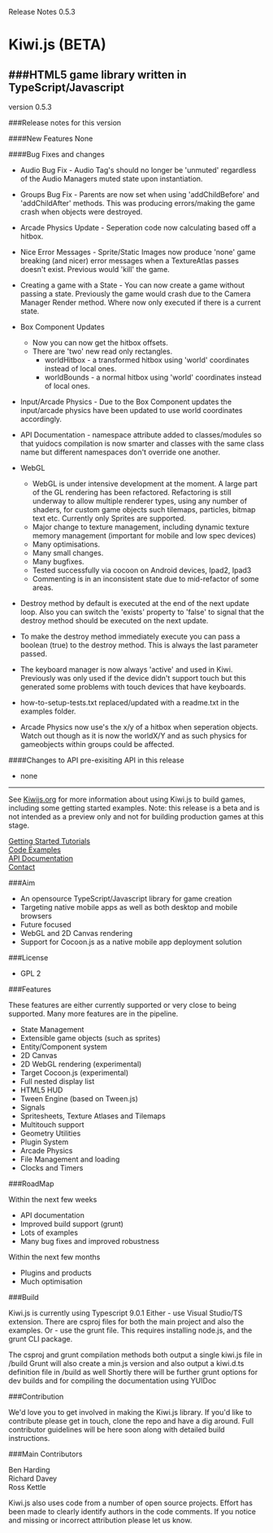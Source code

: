 Release Notes 0.5.3

Kiwi.js (BETA)
=====

###HTML5 game library written in TypeScript/Javascript
-----------------------------------------------------------------

version 0.5.3

###Release notes for this version

####New Features
None
    
####Bug Fixes and changes

- Audio Bug Fix - Audio Tag's should no longer be 'unmuted' regardless of the Audio Managers muted state upon instantiation.

- Groups Bug Fix - Parents are now set when using 'addChildBefore' and 'addChildAfter' methods. This was producing errors/making the game crash when objects were destroyed. 

- Arcade Physics Update - Seperation code now calculating based off a hitbox.

- Nice Error Messages - Sprite/Static Images now produce 'none' game breaking (and nicer) error messages when a TextureAtlas passes doesn't exist. Previous would 'kill' the game. 

- Creating a game with a State - You can now create a game without passing a state. Previously the game would crash due to the Camera Manager Render method. Where now only executed if there is a current state. 

- Box Component Updates 
     - Now you can now get the hitbox offsets. 
     - There are 'two' new read only rectangles.
          - worldHitbox - a transformed hitbox using 'world' coordinates instead of local ones.
          - worldBounds - a normal hitbox using 'world' coordinates instead of local ones. 
     
- Input/Arcade Physics - Due to the Box Component updates the input/arcade physics have been updated to use world coordinates accordingly.

- API Documentation - namespace attribute added to classes/modules so that yuidocs compilation is now smarter and classes with the same class name but different namespaces don't override one another.

- WebGL
    - WebGL is under intensive development at the moment. A large part of the GL rendering has been refactored. Refactoring is still underway to allow multiple renderer types, using any number of shaders, for custom game objects such tilemaps, particles, bitmap text etc. Currently only Sprites are supported. 
    - Major change to texture management, including dynamic texture memory management (important for mobile and low spec devices)
    - Many optimisations.
    - Many small changes.
    - Many bugfixes.
    - Tested successfully via cocoon on Android devices, Ipad2, Ipad3
    - Commenting is in an inconsistent state due to mid-refactor of some areas.
    

 
- Destroy method by default is executed at the end of the next update loop. Also you can switch the 'exists' property to 'false' to signal that the destroy method should be executed on the next update.
- To make the destroy method immediately execute you can pass a boolean (true) to the destroy method. This is always the last parameter passed.

- The keyboard manager is now always 'active' and used in Kiwi. Previously was only used if the device didn't support touch but this generated some problems with touch devices that have keyboards.

- how-to-setup-tests.txt replaced/updated with a readme.txt in the examples folder.

- Arcade Physics now use's the x/y of a hitbox when seperation objects. Watch out though as it is now the worldX/Y and as such physics for gameobjects within groups could be affected.


####Changes to API pre-exisiting API in this release
- none




-------------------------------------------------------------------

See [Kiwijs.org](http://kiwijs.org) for more information about using Kiwi.js to build games, including some getting started examples. Note: this release is a beta and is not intended as a preview only and not for building production games at this stage.

[Getting Started Tutorials](http://www.kiwijs.org/documentation/getting-started/)  
[Code Examples](http://www.kiwijs.org/examples/)  
[API Documentation](http://api.kiwijs.org/)  
[Contact](http://www.kiwijs.org/help/)  

###Aim

* An opensource TypeScript/Javascript library for game creation
* Targeting native mobile apps as well as both desktop and mobile browsers
* Future focused
* WebGL and 2D Canvas rendering
* Support for Cocoon.js as a native mobile app deployment solution 

###License

* GPL 2

###Features

These features are either currently supported or very close to being supported. Many more features are in the pipeline.

* State Management
* Extensible game objects (such as sprites)
* Entity/Component system
* 2D Canvas 
* 2D WebGL rendering (experimental)
* Target Cocoon.js (experimental)
* Full nested display list
* HTML5 HUD
* Tween Engine (based on Tween.js)
* Signals
* Spritesheets, Texture Atlases and Tilemaps
* Multitouch support
* Geometry Utilities
* Plugin System
* Arcade Physics
* File Management and loading
* Clocks and Timers

###RoadMap

Within the next few weeks

* API documentation
* Improved build support (grunt)
* Lots of examples
* Many bug fixes and improved robustness

Within the next few months

* Plugins and products
* Much optimisation

###Build

Kiwi.js is currently using Typescript 9.0.1
Either - use Visual Studio/TS extension. There are csproj files for both the main project and also the examples.
Or - use the grunt file. This requires installing node.js, and the grunt CLI package. 

The csproj and grunt compilation methods both output a single kiwi.js file in /build
Grunt will also create a min.js version and also output a kiwi.d.ts definition file in /build as well
Shortly there will be further grunt options for dev builds and for compiling the documentation using YUIDoc


###Contribution

We'd love you to get involved in making the Kiwi.js library. If you'd like to contribute please get in touch, clone the repo and have a dig around. Full contributor guidelines will be here soon along with detailed build instructions.

###Main Contributors

Ben Harding  
Richard Davey  
Ross Kettle  

Kiwi.js also uses code from a number of open source projects. Effort has been made to clearly identify authors in the code comments. If you notice and missing or incorrect attribution please let us know.	